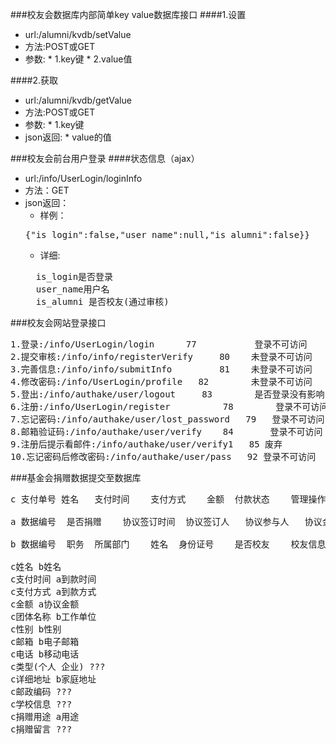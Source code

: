 ###校友会数据库内部简单key value数据库接口
####1.设置
  * url:/alumni/kvdb/setValue
  *  方法:POST或GET
  *  参数:
    *  1.key键
    *  2.value值

####2.获取
  *  url:/alumni/kvdb/getValue
  *  方法:POST或GET
  *  参数:
    *  1.key键
  *  json返回:
    *  value的值

###校友会前台用户登录
####状态信息（ajax）
 * url:/info/UserLogin/loginInfo
 * 方法：GET
 * json返回：
   * 样例：
   <pre>
   {"is_login":false,"user_name":null,"is_alumni":false}}
   </pre>
   * 详细:
   <pre>
     is_login是否登录
     user_name用户名
     is_alumni 是否校友(通过审核)
   </pre>

###校友会网站登录接口
<pre>
1.登录:/info/UserLogin/login      77           登录不可访问
2.提交审核:/info/info/registerVerify     80    未登录不可访问
3.完善信息:/info/info/submitInfo         81    未登录不可访问
4.修改密码:/info/UserLogin/profile   82        未登录不可访问
5.登出:/info/authake/user/logout     83        是否登录没有影响
6.注册:/info/UserLogin/register          78        登录不可访问
7.忘记密码:/info/authake/user/lost_password   79   登录不可访问
8.邮箱验证码:/info/authake/user/verify    84       登录不可访问
9.注册后提示看邮件:/info/authake/user/verify1   85 废弃
10.忘记密码后修改密码:/info/authake/user/pass   92 登录不可访问
</pre>

###基金会捐赠数据提交至数据库
<pre>
c 支付单号 姓名	支付时间	支付方式	金额	付款状态	管理操作	团体名称	性别	邮箱	电话	类型	详细地址	邮政编码	学校信息	捐赠用途	捐赠留言

a 数据编号	是否捐赠	协议签订时间	协议签订人	协议参与人	协议金额	用途	执行年度	到款方式	到款时间

b 数据编号	职务	所属部门	姓名	身份证号	是否校友	校友信息	性别	生日	籍贯	学历	履历	工作电话	移动电话	电子邮箱	QQ	个人喜好	是否喝酒	喜欢酒牌	是否抽烟	喜欢烟牌	家庭电话	家属姓名	工作单位	家庭地址

c姓名 b姓名
c支付时间 a到款时间
c支付方式 a到款方式
c金额 a协议金额
c团体名称 b工作单位
c性别 b性别
c邮箱 b电子邮箱
c电话 b移动电话
c类型(个人 企业) ???
c详细地址 b家庭地址
c邮政编码 ???
c学校信息 ???
c捐赠用途 a用途
c捐赠留言 ???
</pre>